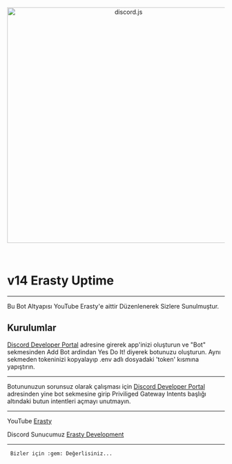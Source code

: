 <div align="center">
	<br />
	<p>
		<a href="https://discord.js.org"><img src="https://discord.js.org/static/logo.svg" width="546" alt="discord.js" /></a>
	</p>
	<br />
	<p>

</div>

# v14 Erasty Uptime



--------------------------------------


Bu Bot Altyapısı YouTube Erasty'e aittir Düzenlenerek Sizlere Sunulmuștur.


## Kurulumlar

[Discord Developer Portal](https://discord.com/developers/applications/) adresine girerek app'inizi oluşturun ve "Bot" sekmesinden Add Bot ardindan Yes Do It! diyerek botunuzu oluşturun. Aynı sekmeden tokeninizi kopyalayıp .env adlı dosyadaki 'token' kısmına yapıştırın.

---
Botununuzun sorunsuz olarak çalışması için [Discord Developer Portal](https://discord.com/developers/applications/) adresinden yine bot sekmesine girip Priviliged Gateway Intents başlığı altındaki butun intentleri açmayı unutmayın.

---
YouTube [Erasty](https://www.youtube.com/channel/UC-nU4WHUTfr3KJJmxD_2Twg/?sub_confirmation=1)

Discord Sunucumuz [Erasty Development](https://discord.gg/PqDVN6D47c)

--------------------------------------


      
     Bizler için :gem: Değerlisiniz...
